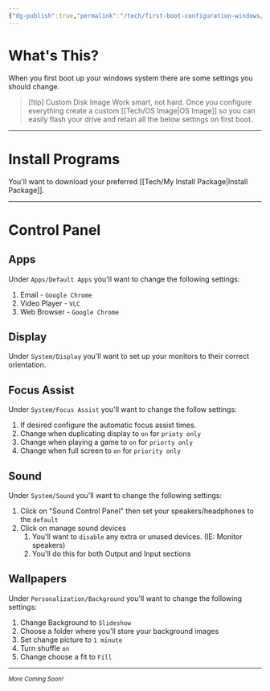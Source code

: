 ```yaml
---
{"dg-publish":true,"permalink":"/tech/first-boot-configuration-windows/","tags":["Tech"],"created":"2025-07-21","updated":"2025-07-21T23:19:19.893-04:00"}
---
```


# What's This?
When you first boot up your windows system there are some settings you should change. 

> [!tip] Custom Disk Image
> Work smart, not hard. Once you configure everything create a custom [[Tech/OS Image\|OS Image]] so you can easily flash your drive and retain all the below settings on first boot.

---
# Install Programs
You'll want to download your preferred [[Tech/My Install Package\|Install Package]].

---
# Control Panel
## Apps
Under `Apps/Default Apps` you'll want to change the following settings:
1. Email - `Google Chrome`
2. Video Player - `VLC`
3. Web Browser - `Google Chrome`
## Display
Under `System/Display` you'll want to set up your monitors to their correct orientation.
## Focus Assist
Under `System/Focus Assist` you'll want to change the follow settings:
1. If desired configure the automatic focus assist times.
2. Change when duplicating display to `on` for `prioty only`
3. Change when playing a game to `on` for `priorty only`
4. Change when full screen to `on` for `priority only`
## Sound
Under `System/Sound` you'll want to change the following settings:
1. Click on "Sound Control Panel" then set your speakers/headphones to the `default`
2. Click on manage sound devices
	1. You'll want to `disable` any extra or unused devices. (IE: Monitor speakers)
	2. You'll do this for both Output and Input sections
## Wallpapers
 Under `Personalization/Background` you'll want to change the following settings:
 1. Change Background to `Slideshow`
 2. Choose a folder where you'll store your background images
 3. Set change picture to `1 minute`
 4. Turn shuffle `on`
 5. Change choose a fit to `Fill`
---
<small><i>More Coming Soon!</i></small>

